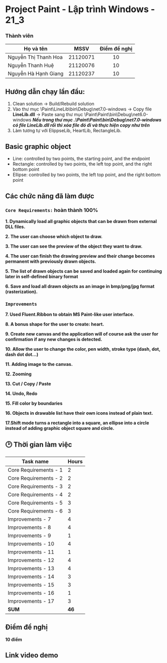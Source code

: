 # Project Paint - Lập trình Windows - 21_3
### Thành viên

|       Họ và tên      |   MSSV   |   Điểm đề nghị|   
|----------------------|:--------:|:-------:      |
| Nguyễn Thị Thanh Hoa | 21120071 |	   10         |
| Nguyễn Thanh Huệ     | 21120076 |	   10            |
| Nguyễn Hà Hạnh Giang | 21120237 |	   10            |


## Hướng dẫn chạy lần đầu:

1. Clean solution -> Build/Rebuild solution
2. Vào thư mục \Paint\LineLib\bin\Debug\net7.0-windows -> Copy file **LineLib.dll** -> Paste sang thư mục \Paint\Paint\bin\Debug\net6.0-windows
***Nếu  trong thư mục .\Paint\Paint\bin\Debug\net7.0-windows có file LineLib.dll rồi thì xóa file đó đi và thực hiện copy như trên***
3. Làm tương tự với ElippseLib, HeartLib, RectangleLib.


## Basic graphic object
- Line: controlled by two points, the starting point, and the endpoint
- Rectangle: controlled by two points, the left top point, and the right bottom point
- Ellipse: controlled by two points, the left top point, and the right bottom point

## Các chức năng đã làm được
### `Core Requirements:` hoàn thành 100%
**1. Dynamically load all graphic objects that can be drawn from external DLL files.**

**2. The user can choose which object to draw.**

**3. The user can see the preview of the object they want to draw.**

**4. The user can finish the drawing preview and their change becomes permanent with previously drawn objects.**

**5. The list of drawn objects can be saved and loaded again for continuing later in self-defined binary format**

**6. Save and load all drawn objects as an image in bmp/png/jpg format (rasterization).**

### `Improvements`
**7. Used Fluent.Ribbon to obtain MS Paint-like user interface.**

**8. A bonus shape for the user to create: heart.**

**9. Create new canvas and the application will of course ask the user for confirmation if any new changes is detected.**

**10. Allow the user to change the color, pen width, stroke type (dash, dot, dash dot dot...)**

**11. Adding image to the canvas.**

**12. Zooming**

**13. Cut / Copy / Paste**

**14. Undo, Redo**

**15. Fill color by boundaries**

**16. Objects in drawable list have their own icons instead of plain text.**

**17.Shift mode turns a rectangle into a square, an ellipse into a circle instead of adding graphic object square and circle.**

## 🕑 Thời gian làm việc

| Task name | Hours |
| ------------- | --- |
| Core Requirements - 1 | 2 |
| Core Requirements - 2 | 2 |
| Core Requirements - 3 | 2 |
| Core Requirements - 4 | 2 |
| Core Requirements - 5 | 3 |
| Core Requirements - 6 | 3 |
| Improvements - 7 | 4 |
| Improvements - 8 | 4 |
| Improvements - 9 | 1 |
| Improvements - 10 | 4 |
| Improvements - 11 | 1 |
| Improvements - 12 | 4 |
| Improvements - 13 | 4 |
| Improvements - 14 | 3 |
| Improvements - 15 | 3|
| Improvements - 16 | 1 |
| Improvements - 17 | 3 |
| **SUM** | **46** |


## Điểm đề nghị 

**10 điểm**

## Link video demo




